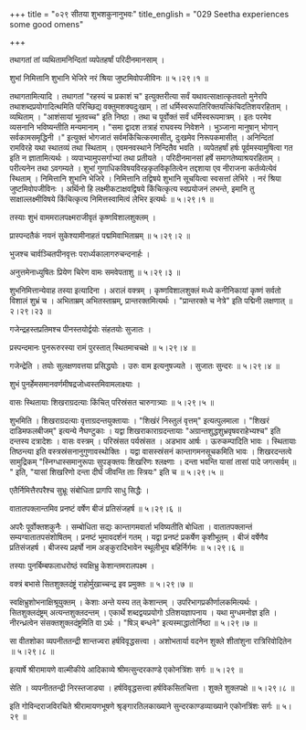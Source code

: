+++
title = "०२९ सीतया शुभशकुनानुभवः"
title_english = "029 Seetha experiences some good omens"

+++


तथागतां तां व्यथितामनिन्दितां व्यपेतहर्षां परिदीनमानसाम् ।  

शुभां निमित्तानि शुभानि भेजिरे नरं श्रिया जुष्टमिवोपजीविनः  ॥  ५।२९।१ ॥   

तथागतामित्यादि । तथागतां "रहस्यं च प्रकाशं च" इत्युक्तरीत्या सर्वं
यथावत्साक्षात्कृतवतो मुनेरपि तथाशब्दप्रयोगादित्थमिति परिच्छिद्य
वक्तुमशक्यदुःखाम् । तां धर्मिस्वरूपातिरिक्तयत्किंचिदतिशयरहिताम् ।
व्यथिताम् । "आशंसायां भूतवच्च" इति निष्ठा । तथा च पूर्वोक्तं सर्वं
धर्मिस्वरूपमात्रम् । इतः परमेव व्यसनानि भविष्यन्तीति मन्यमानाम् । "समा
द्वादश तत्राहं राघवस्य निवेशने । भुञ्जाना मानुषान् भोगान्
सर्वकामसमृद्धिनी ।" इत्युक्तं भोगजातं सर्वमकिंचित्करमासीत्, दुःखमेव
निरूपकमासीत् । अनिन्दितां रामविरहे यथा स्थातव्यं तथा स्थिताम् ।
एवमनवस्थाने निन्दितैव भवति । व्यपेतहर्षां हर्षः पूर्वमस्यामुषित्वा गत
इति न ज्ञातामित्यर्थः । व्यपाभ्यामुपसर्गाभ्यां तथा प्रतीयते ।
परिदीनमानसां हर्षे समागतेष्याश्रयरहिताम् । परीत्यनेन तथा ऽवगम्यते ।
शुभां गुणाधिकविषयविरहकृतविकृतित्वेन तद्दशाया एव नीराजना कर्तव्येत्येवं
स्थिताम् । निमित्तानि शुभानि भेजिरे । निमित्तानि तद्विषये शुभानि
सूचयित्वा स्वसत्तां लेभिरे । नरं श्रिया जुष्टमिवोपजीविनः । अर्थिनो हि
लक्ष्मीकटाक्षवद्विषये किंचित्कृत्य स्वप्रयोजनं लभन्ते, इमानि तु
साक्षाल्लक्ष्मीविषये किंचित्कृत्य निमित्तस्वामित्वं लेभिर इत्यर्थः  ॥ 
५।२९।१ ॥   

  

तस्याः शुभं वाममरालपक्ष्मराजीवृतं कृष्णविशालशुक्लम् ।  

प्रास्पन्दतैकं नयनं सुकेश्यामीनाहतं पद्ममिवाभिताम्रम्  ॥  ५।२९।२ ॥   

भुजश्च चार्वञ्चितपीनवृत्तः परार्ध्यकालागरुचन्दनार्हः ।  

अनुत्तमेनाध्युषितः प्रियेण चिरेण वामः समवेपताशु  ॥  ५।२९।३ ॥   

शुभनिमित्तान्येवाह तस्या इत्यादिना । अरालं वक्त्रम् । कृष्णविशालशुक्लं
मध्ये कनीनिकायां कृष्णं सर्वतो विशालं शुभ्रं च । अभिताम्रम्
अभितस्ताम्रम्, प्रान्तरक्तमित्यर्थः । "प्रान्तरक्ते च नेत्रे" इति
पद्मिनी लक्षणात्  ॥  २।२९।२३ ॥   

  

गजेन्द्रहस्तप्रतिमश्च पीनस्तयोर्द्वयोः संहतयोः सुजातः ।  

प्रस्पन्दमानः पुनरूरुरस्या रामं पुरस्तात् स्थितमाचचक्षे  ॥  ५।२९।४ ॥   

गजेन्द्रेति । तयोः सुलक्षणवत्तया प्रसिद्धयोः । उरुः वाम इत्यनुषज्यते ।
सुजातः सुन्दरः  ॥  ५।२९।४ ॥   

  

शुभं पुनर्हेमसमानवर्णमीषद्रजोध्वस्तमिवामलाक्ष्याः ।  

वासः स्थितायाः शिखराग्रदत्याः किंचित् परिस्रंसत चारुगात्र्याः  ॥ 
५।२९।५ ॥   

शुभमिति । शिखराग्रदत्याः वृत्ताग्रदन्तयुक्तायाः । "शिखंरं निस्तुलं
वृत्तम्" इत्यत्पुलमाला । "शिखरं दाडिमफलबीजम्" इत्यन्ये नैघण्टुकाः ।
यद्वा शिखराकाराग्रदन्तायाः "अग्रान्तशुद्धशुभ्रवृषवराहेभ्यश्च" इति
दन्तस्य दत्रादेशः । वासः वस्त्रम् । परिस्रंसत पर्यस्रंसत । अडभाव आर्षः ।
ऊरुकम्पादिति भावः । स्थितायाः तिष्ठन्त्या इति
वस्त्रस्रंसनानुगुणावस्थोक्तिः । यद्वा वासस्स्रंसनं कान्तागमनसूचकमिति
भावः । शिखरदन्तत्वे सामुद्रिकम् "स्निग्धास्समानुरूपाः सुपङ्क्तयः शिखरिणः
श्लक्ष्णाः । दन्ता भवन्ति यासां तासां पादे जगत्सर्वम्  ॥ " इति, "यासां
शिखरिणो दन्ता दीर्घं जीवन्ति ताः स्त्रियः" इति च ॥  ५।२९।५  ॥   

  

एतैर्निमित्तैरपरैश्च सुभ्रूः संबोधिता प्रागपि साधु सिद्धैः ।  

वातातपक्लान्तमिव प्रनष्टं वर्षेण बीजं प्रतिसंजहर्ष  ॥  ५।२९।६ ॥   

अपरैः पूर्वोक्तशकुनैः । सम्बोधिता सद्यः कान्तागमवार्ता भविष्यतीति बोधिता
। वातातपक्लान्तं सम्यग्वातातपसंशोषितम् । प्रनष्टं भूमावदर्शनं गतम् ।
यद्वा प्रनष्टं प्रकर्षेण कृशीभूतम् । बीजं वर्षेणैव प्रतिसंजहर्ष । बीजस्य
प्रहर्षो नाम अङ्कुरादिभावेन स्थूलीभूय बहिर्निर्गमः  ॥  ५।२९।६ ॥   

  

तस्याः पुनर्बिम्बफलाधरोष्ठं स्वक्षिभ्रु केशान्तमरालपक्ष्म ।  

वक्त्रं बभासे सितशुक्लदंष्ट्रं राहोर्मुखाच्चन्द्र इव प्रमुक्तः  ॥ 
५।२९।७ ॥   

स्वक्षिभ्रुशोभनाक्षिश्रूयुक्तम् । केशाः अन्ते यस्य तत् केशान्तम् ।
उपरिभागप्रकीर्णालकमित्यर्थः । सितशुक्लदंष्ट्रम् अत्यन्तशुक्लदन्तम् ।
एकार्थे शब्दद्वयप्रयोगो ऽतिशयज्ञापनाय । यथा मुग्धमनोज्ञ इति ।
नीरन्ध्रत्वेन संसक्तशुक्लदंष्ट्रमिति वा ऽर्थः । "षिञ् बन्धने"
इत्यस्माद्धातोर्निष्ठा  ॥  ५।२९।७ ॥   

  

सा वीतशोका व्यपनीततन्द्री शान्तज्वरा हर्षविवृद्धसत्त्वा । अशोभतार्या
वदनेन शुक्ले शीतांशुना रात्रिरिवोदितेन  ॥  ५।२९।८ ॥   

इत्यार्षे श्रीरामायणे वाल्मीकीये आदिकाव्ये श्रीमत्सुन्दरकाण्डे
एकोनत्रिंशः सर्गः  ॥  ५।२९ ॥   

सेति । व्यपनीततन्द्री निरस्तजाड्या । हर्षविवृद्धसत्त्वा हर्षविकसितचित्ता
। शुक्ले शुक्लपक्षे  ॥  ५।२९।८ ॥   

इति गोविन्दराजविरचिते श्रीरामायणभूषणे श्रृङ्गारतिलकाख्याने
सुन्दरकाण्डव्याख्याने एकोनत्रिंशः सर्गः  ॥  ५।२९ ॥   


